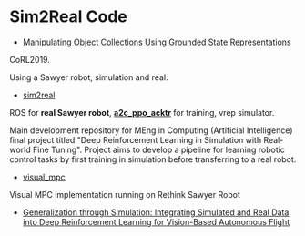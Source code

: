 # Sim2Real Code

- [Manipulating Object Collections Using Grounded State Representations](https://github.com/matwilso/object_collections)

CoRL2019.

Using a Sawyer robot, simulation and real.

- [sim2real](https://github.com/harry-uglow/Deep-RL-Sim2Real)

ROS for **real Sawyer robot**, **[a2c_ppo_acktr](https://github.com/ikostrikov/pytorch-a2c-ppo-acktr-gail)** for training, vrep simulator.

Main development repository for MEng in Computing (Artificial Intelligence) final project titled "Deep Reinforcement Learning in Simulation with Real-world Fine Tuning". Project aims to develop a pipeline for learning robotic control tasks by first training in simulation before transferring to a real robot.

- [visual_mpc](https://github.com/febert/visual_mpc)

Visual MPC implementation running on Rethink Sawyer Robot

- [Generalization through Simulation: Integrating Simulated and Real Data into Deep Reinforcement Learning for Vision-Based Autonomous Flight](https://github.com/gkahn13/GtS)

